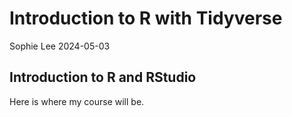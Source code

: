 Introduction to R with Tidyverse
================
Sophie Lee
2024-05-03

## Introduction to R and RStudio

Here is where my course will be.
